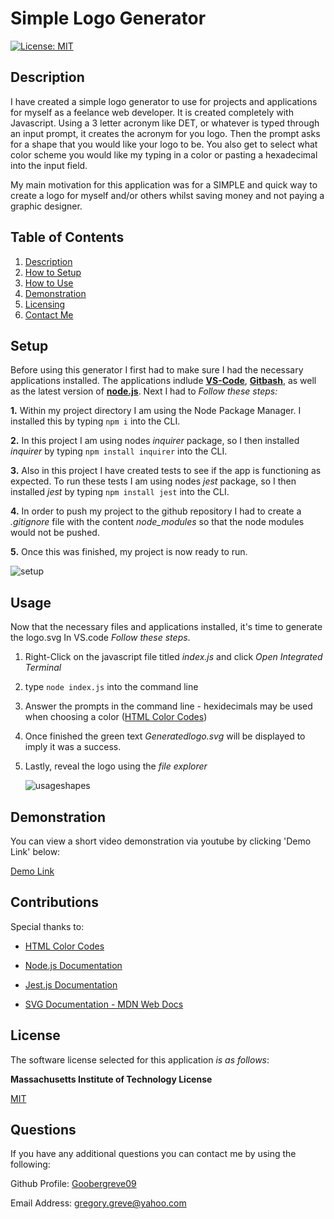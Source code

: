 # Simple Logo Generator

  [![License: MIT](https://img.shields.io/badge/License-MIT-yellow.svg)](https://opensource.org/licenses/MIT)

  
## Description

I have created a simple logo generator to use for projects and applications for myself as a feelance web developer. It is created completely with Javascript. Using a 3 letter acronym like DET, or whatever is typed through an input prompt, it creates the acronym for you logo. Then the prompt asks for a shape that you would like your logo to be. You also get to select what color scheme you would like my typing in a color or pasting a hexadecimal into the input field. 

My main motivation for this application was for a SIMPLE and quick way to create a logo for myself and/or others whilst saving money and not paying a graphic designer. 
  
## Table of Contents

1. [Description](#description)  
2. [How to Setup](#setup)  
3. [How to Use](#usage)  
4. [Demonstration](#demonstration)
4. [Licensing](#license)   
5. [Contact Me](#questions)

## Setup

Before using this generator I first had to make sure I had the necessary applications installed. The applications indlude [**VS-Code**](https://code.visualstudio.com/download), [**Gitbash**](https://gitforwindows.org/), as well as the latest version of [**node.js**](https://nodejs.org/en/download). Next I had to *Follow these steps:*

**1.** Within my project directory I am using the Node Package Manager. I installed this by typing `npm i` into the CLI.

**2.** In this project I am using nodes *inquirer* package, so I then installed *inquirer* by typing `npm install inquirer` into the CLI.
   
**3.** Also in this project I have created tests to see if the app is functioning as expected. To run these tests I am using nodes *jest* package, so I then installed *jest* by typing `npm install jest` into the CLI.

**4.** In order to push my project to the github repository I had to create a *.gitignore* file with the content *node_modules* so that the node modules would not be pushed.
   
**5.** Once this was finished, my project is now ready to run.
     

![setup](https://github.com/Goobergreve09/simple-logo-generator/assets/143923830/83a11d17-2fb4-4c7e-9143-7316d5620510)





## Usage

Now that the necessary files and applications installed, it's  time to generate the logo.svg In VS.code *Follow these steps*.

1. Right-Click on the javascript file titled *index.js* and click *Open Integrated Terminal*

2. type `node index.js` into the command line

3. Answer the prompts in the command line - hexidecimals may be used when choosing a color ([HTML Color Codes](https://htmlcolorcodes.com/))

4. Once finished the green text *Generatedlogo.svg* will be displayed to imply it was a success.

5. Lastly, reveal the logo using the *file explorer*

   ![usageshapes](https://github.com/Goobergreve09/simple-logo-generator/assets/143923830/c723ef03-4005-44a2-aab9-d6ae9e9d2586)


## Demonstration

You can view a short video demonstration via youtube by clicking 'Demo Link' below:

[Demo Link](https://www.youtube.com/watch?v=2riNSkRb9rQ)

## Contributions

Special thanks to:

* [HTML Color Codes](https://htmlcolorcodes.com/)

* [Node.js Documentation](https://nodejs.org/api/esm.html)

* [Jest.js Documentation](https://jestjs.io/docs/jest-platform)

* [SVG Documentation - MDN Web Docs](https://developer.mozilla.org/en-US/docs/Web/SVG/Tutorial/Basic_Shapes)

## License

The software license selected for this application *is as follows*:

**Massachusetts Institute of Technology License**

[MIT](https://opensource.org/licenses/MIT)



## Questions

If you have any additional questions you can contact me by using the following:

 Github Profile: [Goobergreve09](https://www.github.com/Goobergreve09)

 Email Address: gregory.greve@yahoo.com


